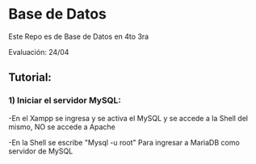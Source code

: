 # Base de Datos
Este Repo es de Base de Datos en 4to 3ra

Evaluación: 24/04


## Tutorial:
### 1) Iniciar el servidor MySQL:

-En el Xampp se ingresa y se activa el MySQL y se accede a la Shell del mismo, NO se accede a Apache

-En la Shell se escribe "Mysql -u root" Para ingresar a MariaDB como servidor de MySQL
